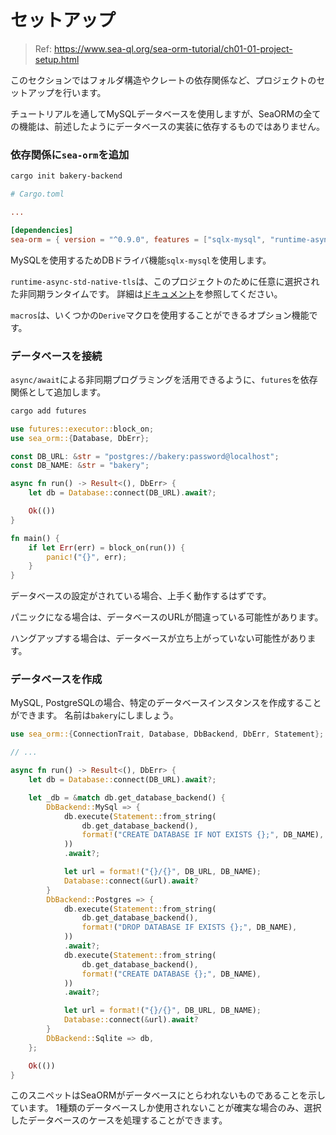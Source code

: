# セットアップ

> Ref: https://www.sea-ql.org/sea-orm-tutorial/ch01-01-project-setup.html

このセクションではフォルダ構造やクレートの依存関係など、プロジェクトのセットアップを行います。

チュートリアルを通してMySQLデータベースを使用しますが、SeaORMの全ての機能は、前述したようにデータベースの実装に依存するものではありません。

### 依存関係に`sea-orm`を追加

```bash
cargo init bakery-backend
```

```toml
# Cargo.toml

...

[dependencies]
sea-orm = { version = "^0.9.0", features = ["sqlx-mysql", "runtime-async-std-native-tls", "macros"] }
```

MySQLを使用するためDBドライバ機能`sqlx-mysql`を使用します。

`runtime-async-std-native-tls`は、このプロジェクトのために任意に選択された非同期ランタイムです。
詳細は[ドキュメント](https://www.sea-ql.org/SeaORM/docs/install-and-config/database-and-async-runtime/#async_runtime)を参照してください。

`macros`は、いくつかの`Derive`マクロを使用することができるオプション機能です。

### データベースを接続

`async/await`による非同期プログラミングを活用できるように、`futures`を依存関係として追加します。

```bash
cargo add futures
```

```rust
use futures::executor::block_on;
use sea_orm::{Database, DbErr};

const DB_URL: &str = "postgres://bakery:password@localhost";
const DB_NAME: &str = "bakery";

async fn run() -> Result<(), DbErr> {
    let db = Database::connect(DB_URL).await?;

    Ok(())
}

fn main() {
    if let Err(err) = block_on(run()) {
        panic!("{}", err);
    }
}
```

データベースの設定がされている場合、上手く動作するはずです。

パニックになる場合は、データベースのURLが間違っている可能性があります。

ハングアップする場合は、データベースが立ち上がっていない可能性があります。

### データベースを作成

MySQL, PostgreSQLの場合、特定のデータベースインスタンスを作成することができます。
名前は`bakery`にしましょう。

```rust
use sea_orm::{ConnectionTrait, Database, DbBackend, DbErr, Statement};

// ...

async fn run() -> Result<(), DbErr> {
    let db = Database::connect(DB_URL).await?;

    let _db = &match db.get_database_backend() {
        DbBackend::MySql => {
            db.execute(Statement::from_string(
                db.get_database_backend(),
                format!("CREATE DATABASE IF NOT EXISTS {};", DB_NAME),
            ))
            .await?;

            let url = format!("{}/{}", DB_URL, DB_NAME);
            Database::connect(&url).await?
        }
        DbBackend::Postgres => {
            db.execute(Statement::from_string(
                db.get_database_backend(),
                format!("DROP DATABASE IF EXISTS {};", DB_NAME),
            ))
            .await?;
            db.execute(Statement::from_string(
                db.get_database_backend(),
                format!("CREATE DATABASE {};", DB_NAME),
            ))
            .await?;

            let url = format!("{}/{}", DB_URL, DB_NAME);
            Database::connect(&url).await?
        }
        DbBackend::Sqlite => db,
    };

    Ok(())
}
```

このスニペットはSeaORMがデータベースにとらわれないものであることを示しています。
1種類のデータベースしか使用されないことが確実な場合のみ、選択したデータベースのケースを処理することができます。
